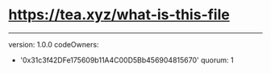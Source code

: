 # https://tea.xyz/what-is-this-file
---
version: 1.0.0
codeOwners:
  - '0x31c3f42DFe175609b11A4C00D5Bb456904815670'
quorum: 1
